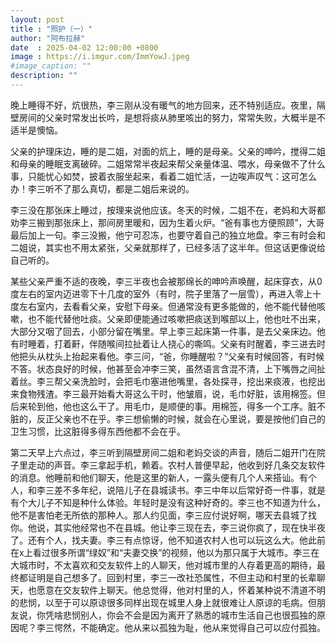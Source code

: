 ```yaml
---
layout: post
title : "照护（一）"
author: "阿布拉赫"
date  : 2025-04-02 12:00:00 +0800
image : https://i.imgur.com/ImmYowJ.jpeg
#image_caption: ""
description: ""
---
```


晚上睡得不好，炕很热，李三刚从没有暖气的地方回来，还不特别适应。夜里，隔壁房间的父亲时常发出长吟，是想将痰从肺里咳出的努力，常常失败，大概半是不适半是懊恼。

<!--more-->

父亲的护理床边，睡的是二姐，对面的炕上，睡的是母亲。父亲的呻吟，搅得二姐和母亲的睡眠支离破碎。二姐常常半夜起来帮父亲量体温、喂水，母亲做不了什么事，只能忧心如焚，披着衣服坐起来，看着二姐忙活，一边唉声叹气：这可怎么办！李三听不了那么真切，都是二姐后来说的。

李三没在那张床上睡过，按理来说他应该。冬天的时候，二姐不在，老妈和大哥都劝李三搬到那张床上，那间房里暖和，因为生着火炉。“爸有事也方便照顾”，大哥最后加上一句。李三没搬，他宁可忍冻，也要守着自己的独立地盘。李三有时会和二姐说，其实也不用太紧张，父亲就那样了，已经多活了这半年。但这话更像说给自己听的。

某些父亲严重不适的夜晚，李三半夜也会被那绵长的呻吟声唤醒，起床穿衣，从0度左右的室内迈进零下十几度的室外（有时，院子里落了一层雪），再进入零上十度左右室内，去看看父亲，安慰下母亲。但通常没有更多能做的，他不能代替他咳嗽，也不能代替他吐痰。父亲即便能通过咳嗽把痰送到喉部以上，他也吐不出来，大部分又咽了回去，小部分留在嘴里。早上李三起床第一件事，是去父亲床边。他有时睡着，打着鼾，伴随喉间拉扯着让人挠心的嘶鸣。父亲有时醒着，李三进去时他把头从枕头上抬起来看他。李三问，“爸，你睡醒啦？”父亲有时候回答，有时候不答。状态良好的时候，他甚至会冲李三笑，虽然语言含混不清，上下嘴唇之间扯着丝。李三帮父亲洗脸时，会把毛巾塞进他嘴里，各处探寻，挖出来痰液，也挖出来食物残渣。李三最开始看大哥这么干时，他皱眉，说，毛巾好脏，该用棉签。但后来轮到他，他也这么干了。用毛巾，是顺便的事。用棉签，得多一个工序。脏不脏的，反正父亲也不在乎。李三想偷懒的时候，就会在心里说，要是按他们自己的卫生习惯，比这脏得多得东西他都不会在乎。

第二天早上六点过，李三听到隔壁房间二姐和老妈交谈的声音，随后二姐开门在院子里走动的声音。李三拿起手机，赖着。农村人普便早起，他收到好几条交友软件的消息。他睡前和他们聊天，他是这里的新人，一露头便有几个人来搭讪。有个人，和李三差不多年纪，说陪儿子在县城读书。李三中年以后常好奇一件事，就是有个大儿子不知是种什么体验。年轻时是没有这种好奇的。李三也不知道为什么，他不是害怕老无所依的那种人。那人约见面，李三应付说好啊，哪天去县城了找你。他说，其实他经常也不在县城。他让李三现在去，李三说你疯了，现在快半夜了。还有个人，找夫妻。李三有点惊讶，他不知道农村人也可以玩这么大。他此前在x上看过很多所谓“绿奴”和“夫妻交换”的视频，他以为那只属于大城市。李三在大城市时，不太喜欢和交友软件上的人聊天，他对城市里的人存着更高的期待，最终都证明是自己想多了。回到村里，李三一改社恐属性，不但主动和村里的长辈聊天，也愿意在交友软件上聊天。他总觉得，他对村里的人，怀着某种说不清道不明的悲悯，以至于可以原谅很多同样出现在城里人身上就很难让人原谅的毛病。但朋友说，你凭啥悲悯别人，你会不会是因为离开了熟悉的城市生活自己也很孤独的原因呢？李三愕然，不能确定。他从来以孤独为耻，他从来觉得自己可以应付孤独。

<!--END-->